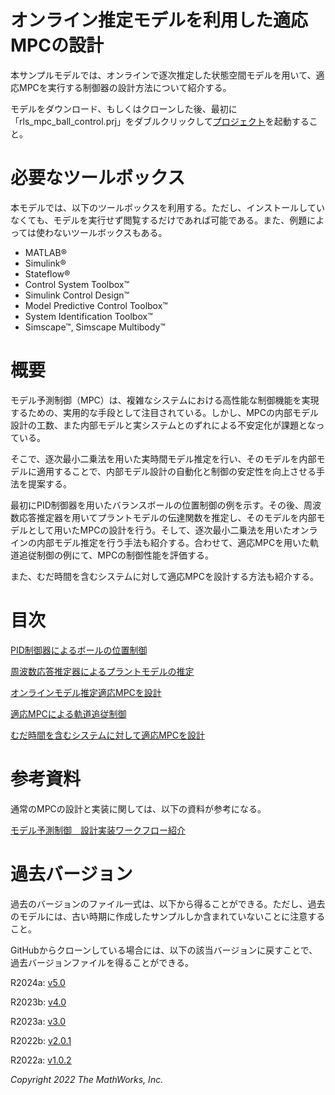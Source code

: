 
# オンライン推定モデルを利用した適応MPCの設計

本サンプルモデルでは、オンラインで逐次推定した状態空間モデルを用いて、適応MPCを実行する制御器の設計方法について紹介する。


モデルをダウンロード、もしくはクローンした後、最初に「rls\_mpc\_ball\_control.prj」をダブルクリックして[プロジェクト](https://jp.mathworks.com/help/matlab/projects.html)を起動すること。

# 必要なツールボックス

本モデルでは、以下のツールボックスを利用する。ただし、インストールしていなくても、モデルを実行せず閲覧するだけであれば可能である。また、例題によっては使わないツールボックスもある。

-  MATLAB® 
-  Simulink® 
-  Stateflow® 
-  Control System Toolbox™ 
-  Simulink Control Design™ 
-  Model Predictive Control Toolbox™ 
-  System Identification Toolbox™ 
-  Simscape™, Simscape Multibody™ 
# 概要

モデル予測制御（MPC）は、複雑なシステムにおける高性能な制御機能を実現するための、実用的な手段として注目されている。しかし、MPCの内部モデル設計の工数、また内部モデルと実システムとのずれによる不安定化が課題となっている。


そこで、逐次最小二乗法を用いた実時間モデル推定を行い、そのモデルを内部モデルに適用することで、内部モデル設計の自動化と制御の安定性を向上させる手法を提案する。


最初にPID制御器を用いたバランスボールの位置制御の例を示す。その後、周波数応答推定器を用いてプラントモデルの伝達関数を推定し、そのモデルを内部モデルとして用いたMPCの設計を行う。そして、逐次最小二乗法を用いたオンラインの内部モデル推定を行う手法も紹介する。合わせて、適応MPCを用いた軌道追従制御の例にて、MPCの制御性能を評価する。


また、むだ時間を含むシステムに対して適応MPCを設計する方法も紹介する。

# 目次

[PID制御器によるボールの位置制御](/explain_ball_control_with_PID_md.md)


[周波数応答推定器によるプラントモデルの推定](/run_FRE_and_analyze_frd_data_md.md)


[オンラインモデル推定適応MPCを設計](/design_RLS_MPC_controller_md.md)


[適応MPCによる軌道追従制御](/design_trajectory_control_MPC_md.md)


[むだ時間を含むシステムに対して適応MPCを設計](/design_MPC_with_delay_md.md)

# 参考資料

通常のMPCの設計と実装に関しては、以下の資料が参考になる。


[モデル予測制御　設計実装ワークフロー紹介](https://jp.mathworks.com/matlabcentral/fileexchange/77879-mpc-implementation-example/)

# 過去バージョン

過去のバージョンのファイル一式は、以下から得ることができる。ただし、過去のモデルには、古い時期に作成したサンプルしか含まれていないことに注意すること。


GitHubからクローンしている場合には、以下の該当バージョンに戻すことで、過去バージョンファイルを得ることができる。


R2024a: [v5.0](https://github.com/mathworks/balancing-ball-control-with-adaptive-mpc-using-online-model-estimation/archive/refs/tags/v5.0.zip)


R2023b: [v4.0](https://github.com/mathworks/balancing-ball-control-with-adaptive-mpc-using-online-model-estimation/archive/refs/tags/v4.0.zip)


R2023a: [v3.0](https://github.com/mathworks/balancing-ball-control-with-adaptive-mpc-using-online-model-estimation/archive/refs/tags/v3.0.zip)


R2022b: [v2.0.1](https://github.com/mathworks/balancing-ball-control-with-adaptive-mpc-using-online-model-estimation/archive/refs/tags/v2.0.1.zip)


R2022a: [v1.0.2](https://github.com/mathworks/balancing-ball-control-with-adaptive-mpc-using-online-model-estimation/archive/refs/tags/v1.0.2.zip)


*Copyright 2022 The MathWorks, Inc.*


